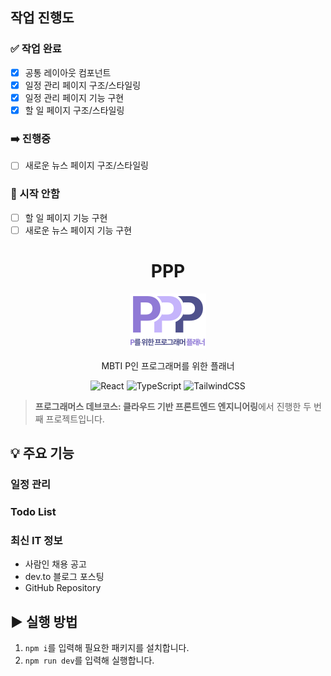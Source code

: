 ## 작업 진행도

### ✅ 작업 완료

- [x] 공통 레이아웃 컴포넌트
- [x] 일정 관리 페이지 구조/스타일링
- [x] 일정 관리 페이지 기능 구현
- [x] 할 일 페이지 구조/스타일링

### ➡️ 진행중

- [ ] 새로운 뉴스 페이지 구조/스타일링

### 🥲 시작 안함

- [ ] 할 일 페이지 기능 구현
- [ ] 새로운 뉴스 페이지 기능 구현

<div align="center">

# PPP

<img src="./public/logo.svg" alt="logo">

MBTI P인 프로그래머를 위한 플래너

![React](https://img.shields.io/badge/React-ffffff?style=flat-square&logo=react&logoColor=ffffff&labelColor=61dafb&color=61dafb)
![TypeScript](https://img.shields.io/badge/TypeScript-ffffff?style=flat-square&logo=typescript&logoColor=ffffff&labelColor=3178c6&color=3178c6)
![TailwindCSS](https://img.shields.io/badge/TailwindCSS-ffffff?style=flat-square&logo=TailwindCSS&logoColor=ffffff&labelColor=06B6D4&color=06B6D4)

</div>

> **프로그래머스 데브코스: 클라우드 기반 프론트엔드 엔지니어링**에서 진행한 두 번째 프로젝트입니다.

## 💡 주요 기능

### 일정 관리

### Todo List

### 최신 IT 정보

- 사람인 채용 공고
- dev.to 블로그 포스팅
- GitHub Repository

## ▶️ 실행 방법

1. `npm i`를 입력해 필요한 패키지를 설치합니다.
2. `npm run dev`를 입력해 실행합니다.
